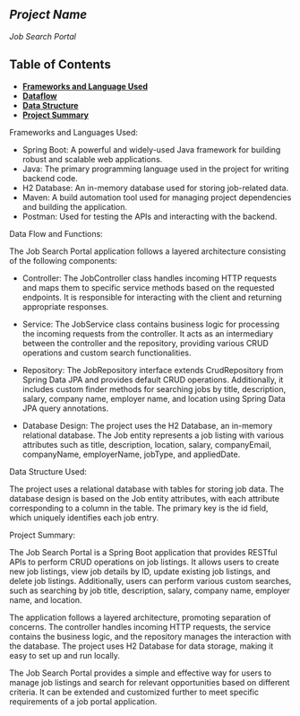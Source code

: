 
## *Project Name*

*Job Search Portal*
## Table of Contents

- **[Frameworks and Language Used](#frameworks-and-language-used)**
- **[Dataflow](#dataflow)**
- **[Data Structure](#data-structure)**
- **[Project Summary](#project-summary)**

Frameworks and Languages Used:

- Spring Boot: A powerful and widely-used Java framework for building robust and scalable web applications.
- Java: The primary programming language used in the project for writing backend code.
- H2 Database: An in-memory database used for storing job-related data.
- Maven: A build automation tool used for managing project dependencies and building the application.
- Postman: Used for testing the APIs and interacting with the backend.

Data Flow and Functions:

The Job Search Portal application follows a layered architecture consisting of the following components:

- Controller: The JobController class handles incoming HTTP requests and maps them to specific service methods based on the requested endpoints. It is responsible for interacting with the client and returning appropriate responses.

- Service: The JobService class contains business logic for processing the incoming requests from the controller. It acts as an intermediary between the controller and the repository, providing various CRUD operations and custom search functionalities.

- Repository: The JobRepository interface extends CrudRepository from Spring Data JPA and provides default CRUD operations. Additionally, it includes custom finder methods for searching jobs by title, description, salary, company name, employer name, and location using Spring Data JPA query annotations.

- Database Design: The project uses the H2 Database, an in-memory relational database. The Job entity represents a job listing with various attributes such as title, description, location, salary, companyEmail, companyName, employerName, jobType, and appliedDate.

Data Structure Used:

The project uses a relational database with tables for storing job data. The database design is based on the Job entity attributes, with each attribute corresponding to a column in the table. The primary key is the id field, which uniquely identifies each job entry.

Project Summary:

The Job Search Portal is a Spring Boot application that provides RESTful APIs to perform CRUD operations on job listings. It allows users to create new job listings, view job details by ID, update existing job listings, and delete job listings. Additionally, users can perform various custom searches, such as searching by job title, description, salary, company name, employer name, and location.

The application follows a layered architecture, promoting separation of concerns. The controller handles incoming HTTP requests, the service contains the business logic, and the repository manages the interaction with the database. The project uses H2 Database for data storage, making it easy to set up and run locally.

The Job Search Portal provides a simple and effective way for users to manage job listings and search for relevant opportunities based on different criteria. It can be extended and customized further to meet specific requirements of a job portal application.
